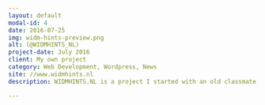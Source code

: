 ```yaml
---
layout: default
modal-id: 4
date: 2016-07-25
img: widm-hints-preview.png
alt: (@WIDMHINTS_NL)
project-date: July 2016
client: My own project
category: Web Development, Wordpress, News
site: //www.widmhints.nl
description: WIDMHINTS.NL is a project I started with an old classmate, we both enjoyed the TV-Show 'Wie Is De Mol' and started working together to make a website that serves news pages to other fans of the series. In a year it has grown quite fast with over 7k followers on Facebook.

---
```

